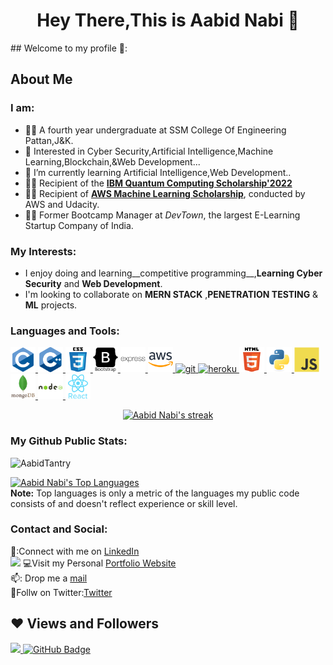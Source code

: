 <h1 align="center">Hey There,This is Aabid Nabi 👋</h1>
## Welcome to my profile 🤝:
<h2 align="left">About Me</h2>


<h3 align="left">I am:</h3>

* ✍🏻 A fourth year undergraduate at SSM College Of Engineering Pattan,J&K.<br/>
* 👀 Interested in  Cyber Security,Artificial Intelligence,Machine Learning,Blockchain,&Web Development...
* 🌱 I’m currently learning Artificial Intelligence,Web Development..
* ✍🏻 Recipient of the __[IBM Quantum Computing Scholarship'2022](https://quantum-computing.ibm.com/composer/docs/iqx/guide/the-qubit)__<br/>
* ✍🏻 Recipient of __[AWS Machine Learning Scholarship](https://www.udacity.com/scholarships/aws-machine-learning-scholarship-program)__, conducted by AWS and Udacity.<br/>
* ✍🏻 Former  Bootcamp Manager at _DevTown_, the largest E-Learning Startup Company of India.<br/>

<h3 align="left">My Interests: </h3> 

* I enjoy doing  and learning__competitive programming__,__Learning Cyber Security__ and __Web Development__. <br/>
* I'm looking to collaborate on __MERN STACK__ ,__PENETRATION TESTING__ & __ML__ projects.<br/>

<h3 align="left">Languages and Tools:</h3>
<p align="left"> 
 <a href="https://www.cprogramming.com/" target="_blank"> <img src="https://raw.githubusercontent.com/devicons/devicon/master/icons/c/c-original.svg" alt="c" width="40" height="40"/> </a> 
 <a href="https://www.w3schools.com/cpp/" target="_blank"> <img src="https://raw.githubusercontent.com/devicons/devicon/master/icons/cplusplus/cplusplus-original.svg" alt="cplusplus" width="40" height="40"/> </a> 
 <a href="https://www.w3schools.com/css/" target="_blank"> <img src="https://raw.githubusercontent.com/devicons/devicon/master/icons/css3/css3-original-wordmark.svg" alt="css3" width="40" height="40"/> </a> 
 <a href="https://getbootstrap.com" target="_blank"> <img src="https://raw.githubusercontent.com/devicons/devicon/master/icons/bootstrap/bootstrap-plain-wordmark.svg" alt="bootstrap" width="40" height="40"/> </a> 
 <a href="https://expressjs.com" target="_blank"> <img src="https://raw.githubusercontent.com/devicons/devicon/master/icons/express/express-original-wordmark.svg" alt="express" width="40" height="40"/> </a> 
<a href="https://aws.amazon.com" target="_blank"> <img src="https://raw.githubusercontent.com/devicons/devicon/master/icons/amazonwebservices/amazonwebservices-original-wordmark.svg" alt="aws" width="40" height="40"/> </a> 
 <a href="https://git-scm.com/" target="_blank"> <img src="https://www.vectorlogo.zone/logos/git-scm/git-scm-icon.svg" alt="git" width="40" height="40"/> </a> <a href="https://heroku.com" target="_blank"> <img src="https://www.vectorlogo.zone/logos/heroku/heroku-icon.svg" alt="heroku" width="40" height="40"/> </a> 
 <a href="https://www.w3.org/html/" target="_blank"> <img src="https://raw.githubusercontent.com/devicons/devicon/master/icons/html5/html5-original-wordmark.svg" alt="html5" width="40" height="40"/> </a>
 <a href="https://www.python.org" target="_blank"> <img src="https://raw.githubusercontent.com/devicons/devicon/master/icons/python/python-original.svg" alt="python" width="40" height="40"/> </a> <a href="https://developer.mozilla.org/en-US/docs/Web/JavaScript" target="_blank"> <img src="https://raw.githubusercontent.com/devicons/devicon/master/icons/javascript/javascript-original.svg" alt="javascript" width="40" height="40"/> </a> <a href="https://www.mongodb.com/" target="_blank"> <img src="https://raw.githubusercontent.com/devicons/devicon/master/icons/mongodb/mongodb-original-wordmark.svg" alt="mongodb" width="40" height="40"/> </a>
 <a href="https://nodejs.org" target="_blank"> <img src="https://raw.githubusercontent.com/devicons/devicon/master/icons/nodejs/nodejs-original-wordmark.svg" alt="nodejs" width="40" height="40"/> </a> <a href="https://reactjs.org/" target="_blank"> <img src="https://raw.githubusercontent.com/devicons/devicon/master/icons/react/react-original-wordmark.svg" alt="react" width="40" height="40"/> </a> 

</p>

<p align="center">
    <a href="https://github.com/Aabidnabi/github-readme-streak-stats">
        <img title="🔥 Get streak stats for your profile at git.io/streak-stats" alt="Aabid Nabi's streak" src="https://github-readme-streak-stats.herokuapp.com/?user=Aabidnabi&theme=black-ice&hide_border=true&stroke=0000&background=060A0CD0"/>
    </a>
</p>

 <h3 align="left">My Github Public Stats:</h3>
 
<p>&nbsp;<img align="left" src="https://github-readme-stats.vercel.app/api?username=Aabidtantry22&show_icons=true&locale=en" alt="AabidTantry" /></p>
<a href="https://github.com/Aabidnabi/github-readme-stats"><img alt="Aabid Nabi's Top Languages" src="https://github-readme-stats.vercel.app/api/top-langs/?username=Aabidnabi&langs_count=8&count_private=true&layout=compact&theme=react&hide_border=true&bg_color=0D1117" /></a>
  <br/>
  <b>Note:</b> Top languages is only a metric of the languages my public code consists of and doesn't reflect experience or skill level.

 <h3 align="left">Contact and Social:</h3>

 🤝:Connect with me on [LinkedIn](https://in.linkedin.com/in/aabid-nabi-031267184?trk=people-guest_people_search-card)<br/><img src="https://img.icons8.com/fluent/48/000000/linkedin.png"/></a>
 💻Visit my Personal [Portfolio Website](https://portfolioaabidnabi.netlify.app)</br>
 📫: Drop me a [mail](mailto:tantryinfo98@gmail.com)<br/>
 💙Follw on Twitter:[Twitter](https://twitter.com/Aabid__nabi)
 
 ## ❤ Views and Followers
<a href="https://github.com/Aabid-Nabi/github-profile-views-counter">
    <img src="https://komarev.com/ghpvc/?username=Aabidnabi">
</a>
<a href="https://github.com/Aabidnabi?tab=followers"><img src="https://img.shields.io/github/followers/SubhamRaoniar28?label=Followers&style=social" alt="GitHub Badge"></a>












